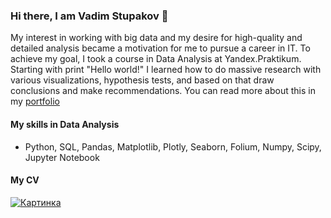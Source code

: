 ### Hi there, I am Vadim Stupakov 👋  

My interest in working with big data and my desire for high-quality and detailed analysis became a motivation for me to pursue a career in IT. To achieve my goal, I took a course in Data Analysis at Yandex.Praktikum. Starting with print "Hello world!" I learned how to do massive research with various visualizations, hypothesis tests, and based on that draw conclusions and make recommendations. You can read more about this in my [portfolio](https://github.com/vadimstupakov/yandex_practicum)  

#### My skills in Data Analysis
- Python, SQL, Pandas, Matplotlib, Plotly, Seaborn, Folium, Numpy, Scipy, Jupyter Notebook
#### My CV
[![Картинка](https://hhcdn.ru/ichameleon/00181.png)](https://hh.ru/applicant/resumes/view?resume=d684c30eff091b1b6e0039ed1f48424a733173)

